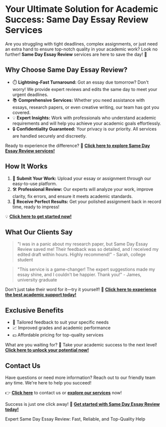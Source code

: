 <h1>Your Ultimate Solution for Academic Success: Same Day Essay Review Services</h1>

<p>Are you struggling with tight deadlines, complex assignments, or just need an extra hand to ensure top-notch quality in your academic work? Look no further! <strong>Same Day Essay Review</strong> services are here to save the day! 🌟</p>

<h2>Why Choose Same Day Essay Review?</h2>

<ul>
    <li>⏱️ <strong>Lightning-Fast Turnaround:</strong> Got an essay due tomorrow? Don't worry! We provide expert reviews and edits the same day to meet your urgent deadlines.</li>
    <li>📚 <strong>Comprehensive Services:</strong> Whether you need assistance with essays, research papers, or even creative writing, our team has got you covered.</li>
    <li>💡 <strong>Expert Insights:</strong> Work with professionals who understand academic requirements and will help you achieve your academic goals effortlessly.</li>
    <li>🔒 <strong>Confidentiality Guaranteed:</strong> Your privacy is our priority. All services are handled securely and discreetly.</li>
</ul>

<p>Ready to experience the difference? 🌟 <a href="https://tinyurl.com/topessay?keyword=same+day+essay+review" target="_blank"><strong>Click here to explore Same Day Essay Review services!</strong></a></p>

<h2>How It Works</h2>

<ol>
    <li>📩 <strong>Submit Your Work:</strong> Upload your essay or assignment through our easy-to-use platform.</li>
    <li>🛠️ <strong>Professional Review:</strong> Our experts will analyze your work, improve clarity, fix errors, and ensure it meets academic standards.</li>
    <li>🚀 <strong>Receive Perfect Results:</strong> Get your polished assignment back in record time, ready to impress!</li>
</ol>

<p>💡 <a href="https://tinyurl.com/topessay?keyword=same+day+essay+review" target="_blank"><strong>Click here to get started now!</strong></a></p>

<h2>What Our Clients Say</h2>

<blockquote>
    <p>"I was in a panic about my research paper, but Same Day Essay Review saved me! Their feedback was so detailed, and I received my edited draft within hours. Highly recommend!" - Sarah, college student</p>
</blockquote>

<blockquote>
    <p>"This service is a game-changer! The expert suggestions made my essay shine, and I couldn't be happier. Thank you!" - James, university graduate</p>
</blockquote>

<p>Don't just take their word for it—try it yourself! 🌟 <a href="https://tinyurl.com/topessay?keyword=same+day+essay+review" target="_blank"><strong>Click here to experience the best academic support today!</strong></a></p>

<h2>Exclusive Benefits</h2>

<ul>
    <li>🎯 Tailored feedback to suit your specific needs</li>
    <li>📈 Improved grades and academic performance</li>
    <li>💵 Affordable pricing for top-quality services</li>
</ul>

<p>What are you waiting for? 🚀 Take your academic success to the next level! <a href="https://tinyurl.com/topessay?keyword=same+day+essay+review" target="_blank"><strong>Click here to unlock your potential now!</strong></a></p>

<h2>Contact Us</h2>

<p>Have questions or need more information? Reach out to our friendly team any time. We're here to help you succeed!</p>

<p>👉 <a href="https://tinyurl.com/topessay?keyword=same+day+essay+review" target="_blank"><strong>Click here</strong></a> to contact us or <a href="https://tinyurl.com/topessay?keyword=same+day+essay+review" target="_blank"><strong>explore our services</strong></a> now!</p>

<p>Success is just one click away! 🌟 <a href="https://tinyurl.com/topessay?keyword=same+day+essay+review" target="_blank"><strong>Get started with Same Day Essay Review today!</strong></a></p>
Expert Same Day Essay Review: Fast, Reliable, and Top-Quality Help
